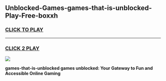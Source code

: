 
## Unblocked-Games-games-that-is-unblocked-Play-Free-boxxh
<h3>
<a href="https://premium76.site?title=games-that-is-unblocked&ref=22A">CLICK TO PLAY</a></h3>
<hr>

<h3>
<a href="https://premium76.site?title=games-that-is-unblocked&ref=22A">CLICK 2 PLAY</a>
  
</h3>

<a href="https://premium76.site?title=games-that-is-unblocked&ref=22A"><img src="https://clearcache.store/games.png"></a>


**games-that-is-unblocked games unblocked: Your Gateway to Fun and Accessible Online Gaming**
